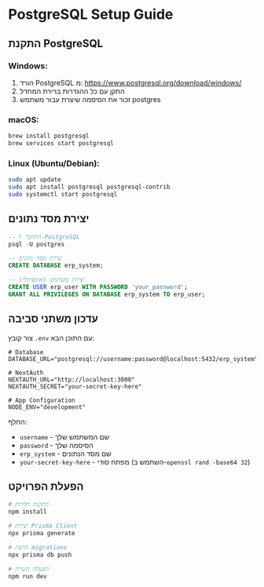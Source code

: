 # PostgreSQL Setup Guide

## התקנת PostgreSQL

### Windows:
1. הורד PostgreSQL מ: https://www.postgresql.org/download/windows/
2. התקן עם כל ההגדרות ברירת המחדל
3. זכור את הסיסמה שיצרת עבור משתמש postgres

### macOS:
```bash
brew install postgresql
brew services start postgresql
```

### Linux (Ubuntu/Debian):
```bash
sudo apt update
sudo apt install postgresql postgresql-contrib
sudo systemctl start postgresql
```

## יצירת מסד נתונים

```sql
-- התחבר ל-PostgreSQL
psql -U postgres

-- יצירת מסד נתונים
CREATE DATABASE erp_system;

-- יצירת משתמש (אופציונלי)
CREATE USER erp_user WITH PASSWORD 'your_password';
GRANT ALL PRIVILEGES ON DATABASE erp_system TO erp_user;
```

## עדכון משתני סביבה

צור קובץ `.env` עם התוכן הבא:

```env
# Database
DATABASE_URL="postgresql://username:password@localhost:5432/erp_system"

# NextAuth
NEXTAUTH_URL="http://localhost:3000"
NEXTAUTH_SECRET="your-secret-key-here"

# App Configuration
NODE_ENV="development"
```

החלף:
- `username` - שם המשתמש שלך
- `password` - הסיסמה שלך
- `erp_system` - שם מסד הנתונים
- `your-secret-key-here` - מפתח סודי (השתמש ב-`openssl rand -base64 32`)

## הפעלת הפרויקט

```bash
# התקנת תלויות
npm install

# יצירת Prisma Client
npx prisma generate

# הרצת migrations
npx prisma db push

# הפעלת השרת
npm run dev
```
